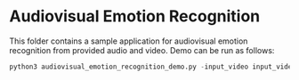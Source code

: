 # Audiovisual Emotion Recognition

This folder contains a sample application for audiovisual emotion recognition from provided audio and video.
Demo can be run as follows:

```python
python3 audiovisual_emotion_recognition_demo.py -input_video input_video.mp4 -input_audio input_audio.wav
```

